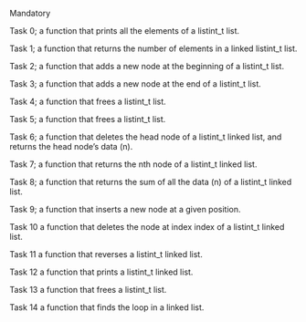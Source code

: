 Mandatory

Task 0;
a function that prints all the elements of a listint_t list.

Task 1;
 a function that returns the number of elements in a linked listint_t list.

Task 2;
a function that adds a new node at the beginning of a listint_t list.

Task 3;
a function that adds a new node at the end of a listint_t list.

Task 4;
a function that frees a listint_t list.

Task 5;
a function that frees a listint_t list.

Task 6;
a function that deletes the head node of a listint_t linked list, and returns the head node’s data (n).

Task 7;
a function that returns the nth node of a listint_t linked list.

Task 8;
a function that returns the sum of all the data (n) of a listint_t linked list.

Task 9;
a function that inserts a new node at a given position.

Task 10
a function that deletes the node at index index of a listint_t linked list.

Task 11
a function that reverses a listint_t linked list.

Task 12
a function that prints a listint_t linked list.

Task 13
 a function that frees a listint_t list.

Task 14
a function that finds the loop in a linked list.

